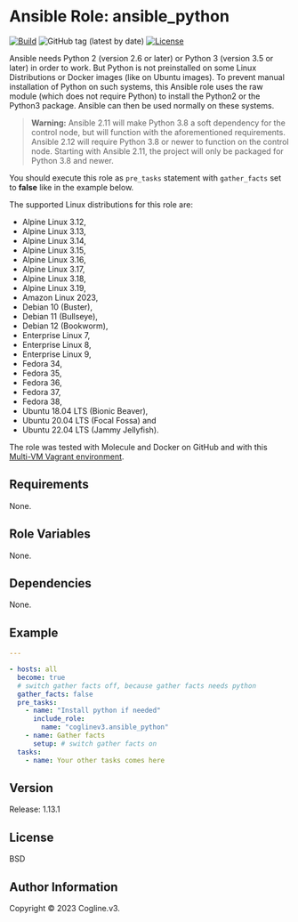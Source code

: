 # Ansible Role: ansible_python

[![Build](https://github.com/coglinev3/ansible-role-ansible_python/actions/workflows/build.yml/badge.svg)](https://github.com/coglinev3/ansible-role-ansible_python/actions/workflows/build.yml) ![GitHub tag (latest by date)](https://img.shields.io/github/v/tag/coglinev3/ansible-role-ansible_python) [![License](https://img.shields.io/badge/License-BSD%203--Clause-blue.svg)](https://raw.githubusercontent.com/coglinev3/ansible-role-ansible_python/master/LICENSE)

Ansible needs Python 2 (version 2.6 or later) or Python 3 (version 3.5 or later) in order to work. But Python is not preinstalled on some Linux Distributions or Docker images (like on Ubuntu images). To prevent manual installation of Python on such systems, this Ansible role uses the raw module (which does not require Python) to install the Python2 or the Python3 package. Ansible can then be used normally on these systems.

>**Warning:** 
Ansible 2.11 will make Python 3.8 a soft dependency for the control node, but will function with the aforementioned requirements. Ansible 2.12 will require Python 3.8 or newer to function on the control node. Starting with Ansible 2.11, the project will only be packaged for Python 3.8 and newer.


You should execute this role as `pre_tasks` statement with `gather_facts` set to **false** like in the example below.

The supported Linux distributions for this role are:

* Alpine Linux 3.12,
* Alpine Linux 3.13,
* Alpine Linux 3.14,
* Alpine Linux 3.15,
* Alpine Linux 3.16,
* Alpine Linux 3.17,
* Alpine Linux 3.18,
* Alpine Linux 3.19,
* Amazon Linux 2023,
* Debian 10 (Buster),
* Debian 11 (Bullseye),
* Debian 12 (Bookworm),
* Enterprise Linux 7, 
* Enterprise Linux 8, 
* Enterprise Linux 9, 
* Fedora 34,
* Fedora 35,
* Fedora 36,
* Fedora 37,
* Fedora 38,
* Ubuntu 18.04 LTS (Bionic Beaver),
* Ubuntu 20.04 LTS (Focal Fossa) and
* Ubuntu 22.04 LTS (Jammy Jellyfish).

The role was tested with Molecule and Docker on GitHub and with this [Multi-VM Vagrant environment](https://ansible-development.readthedocs.io/ "Vagrant environment for Developing and Testing Ansible Roles").


## Requirements

None.

## Role Variables

None.

## Dependencies

None.

## Example


```yml
---

- hosts: all
  become: true
  # switch gather facts off, becauѕe gather facts needs python
  gather_facts: false
  pre_tasks:
    - name: "Install python if needed"
      include_role:
        name: "coglinev3.ansible_python"
    - name: Gather facts
      setup: # switch gather facts on
  tasks:
    - name: Your other tasks comes here
```

## Version

Release: 1.13.1

## License

BSD

## Author Information

Copyright &copy; 2023 Cogline.v3.
